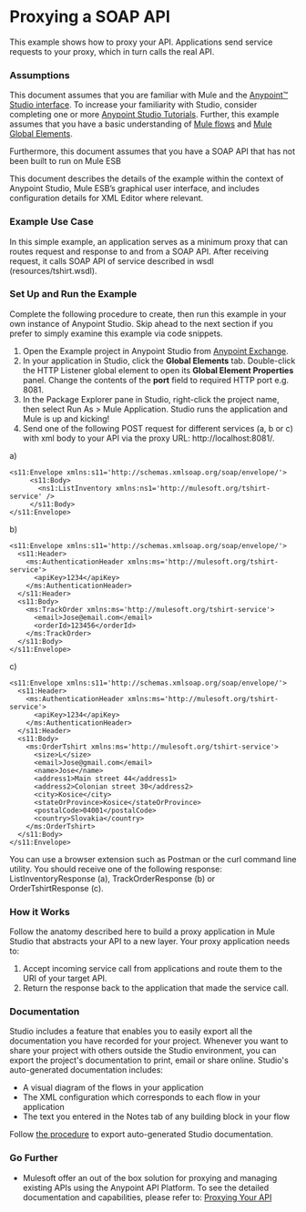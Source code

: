 # Proxying a SOAP API #

This example shows how to proxy your API. Applications send service requests to your proxy, which in turn calls the real API.

### Assumptions ###

This document assumes that you are familiar with Mule and the [Anypoint™ Studio interface](http://www.mulesoft.org/documentation/display/current/Anypoint+Studio+Essentials). To increase your familiarity with Studio, consider completing one or more [Anypoint Studio Tutorials](http://www.mulesoft.org/documentation/display/current/Basic+Studio+Tutorial). Further, this example assumes that you have a basic understanding of [Mule flows](http://www.mulesoft.org/documentation/display/current/Mule+Application+Architecture) and [Mule Global Elements](http://www.mulesoft.org/documentation/display/current/Global+Elements).

Furthermore, this document assumes that you have a SOAP API that has not been built to run on Mule ESB

This document describes the details of the example within the context of Anypoint Studio, Mule ESB’s graphical user interface, and includes configuration details for XML Editor where relevant.

### Example Use Case ###

In this simple example, an application serves as a minimum proxy that can routes request and response to and from a SOAP API. After receiving request, it calls SOAP API of service described in wsdl (resources/tshirt.wsdl).

### Set Up and Run the Example ###

Complete the following procedure to create, then run this example in your own instance of Anypoint Studio. Skip ahead to the next section if you prefer to simply examine this example via code snippets.

1. Open the Example project in Anypoint Studio from [Anypoint Exchange](http://www.mulesoft.org/documentation/display/current/Anypoint+Exchange).
2. In your application in Studio, click the **Global Elements** tab. Double-click the HTTP Listener global element to open its **Global Element Properties** panel. Change the contents of the **port** field to required HTTP port e.g. 8081. 
3. In the Package Explorer pane in Studio, right-click the project name, then select Run As > Mule Application. Studio runs the application and Mule is up and kicking!
4. Send one of the following POST request for different services (a, b or c) with xml body to your API via the proxy URL: http://localhost:8081/.

a)
	
	<s11:Envelope xmlns:s11='http://schemas.xmlsoap.org/soap/envelope/'>
		 <s11:Body>
		   <ns1:ListInventory xmlns:ns1='http://mulesoft.org/tshirt-service' />
		 </s11:Body>
	</s11:Envelope>
	
b)
	
	<s11:Envelope xmlns:s11='http://schemas.xmlsoap.org/soap/envelope/'>
	  <s11:Header>
	    <ms:AuthenticationHeader xmlns:ms='http://mulesoft.org/tshirt-service'>
	      <apiKey>1234</apiKey>
	    </ms:AuthenticationHeader>
	  </s11:Header>
	  <s11:Body>
	    <ms:TrackOrder xmlns:ms='http://mulesoft.org/tshirt-service'>
	      <email>Jose@email.com</email>
	      <orderId>123456</orderId>
	    </ms:TrackOrder>
	  </s11:Body>
	</s11:Envelope>
	
c)
	
	<s11:Envelope xmlns:s11='http://schemas.xmlsoap.org/soap/envelope/'>
	  <s11:Header>
	    <ms:AuthenticationHeader xmlns:ms='http://mulesoft.org/tshirt-service'>
	      <apiKey>1234</apiKey>
	    </ms:AuthenticationHeader>
	  </s11:Header>
	  <s11:Body>
	    <ms:OrderTshirt xmlns:ms='http://mulesoft.org/tshirt-service'>
	      <size>L</size>
	      <email>Jose@gmail.com</email>
	      <name>Jose</name>
	      <address1>Main street 44</address1>
	      <address2>Colonian street 30</address2>
	      <city>Kosice</city>
	      <stateOrProvince>Kosice</stateOrProvince>
	      <postalCode>04001</postalCode>
	      <country>Slovakia</country>
	    </ms:OrderTshirt>
	  </s11:Body>
	</s11:Envelope>
	
	
You can use a browser extension such as Postman or the curl command line utility. You should receive one of the following response: ListInventoryResponse (a), TrackOrderResponse (b) or OrderTshirtResponse (c).

### How it Works ###

Follow the anatomy described here to build a proxy application in Mule Studio that abstracts your API to a new layer. Your proxy application needs to:

1. Accept incoming service call from applications and route them to the URI of your target API.
2. Return the response back to the application that made the service call.

### Documentation ###

Studio includes a feature that enables you to easily export all the documentation you have recorded for your project. Whenever you want to share your project with others outside the Studio environment, you can export the project's documentation to print, email or share online. Studio's auto-generated documentation includes:

- A visual diagram of the flows in your application
- The XML configuration which corresponds to each flow in your application
- The text you entered in the Notes tab of any building block in your flow

Follow [the procedure](http://www.mulesoft.org/documentation/display/current/Importing+and+Exporting+in+Studio#ImportingandExportinginStudio-ExportingStudioDocumentation) to export auto-generated Studio documentation.

### Go Further 

- Mulesoft offer an out of the box solution for proxying and managing existing APIs using the Anypoint API Platform. To see the detailed documentation and capabilities, please refer to: [Proxying Your API](http://www.mulesoft.org/documentation/display/current/Proxying+Your+API)
